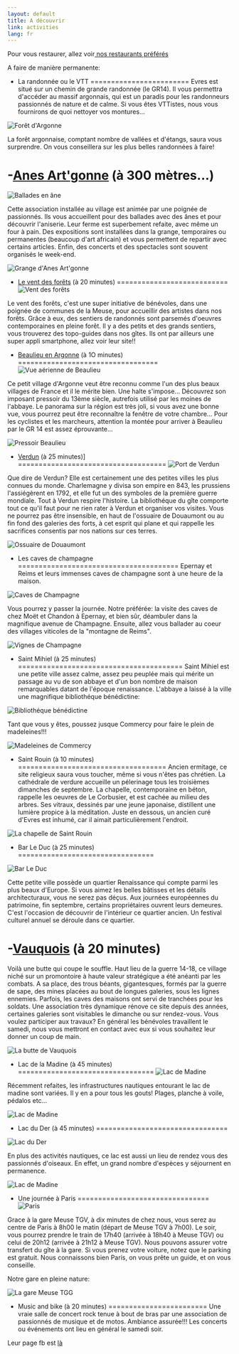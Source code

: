 ```yaml
---
layout: default
title: A découvrir
link: activities
lang: fr
---
```

Pour vous restaurer, allez voir<a href="/resto_fr.html"> nos restaurants préférés</a>


A faire de manière permanente:


- La randonnée ou le VTT
========================
Evres est situé sur un chemin de grande randonnée (le GR14). Il vous permettra d'accéder au massif argonnais, qui est un paradis pour les randonneurs passionnés de nature et de calme. Si vous êtes VTTistes, nous vous fournirons de quoi nettoyer vos montures...

![Forêt d'Argonne](/images/foret.jpeg)

La forêt argonnaise, comptant nombre de vallées et d'étangs, saura vous surprendre. On vous conseillera sur les plus belles randonnées à faire!



-<a href="http://anesartgonne.free.fr/index.html" target="_blank">Anes Art'gonne</a> (à 300 mètres...)
=============================
![Ballades en âne](/images/balladeAne.gif)

Cette association installée au village est animée par une poignée de passionnés. Ils vous accueillent pour des ballades avec des ânes et pour découvrir l'aniserie. Leur ferme est superbement refaite, avec même un four à pain. Des expositions sont installées dans la grange, temporaires ou permanentes (beaucoup d'art africain) et vous permettent de repartir avec certains articles. Enfin, des concerts et des spectacles sont souvent organisés le week-end.

![Grange d'Anes Art'gonne](/images/grangeAnes.jpeg)


- <a href="http://ventdesforets.com" target="_blank">Le vent des forêts</a> (à 20 minutes)
===========================
![Vent des forêts](/images/ventsDesForets.png)

Le vent des forêts, c'est une super initiative de bénévoles, dans une poignée de communes de la Meuse, pour accueillir des artistes dans nos forêts. Grâce à eux, des sentiers de randonnés sont parsemés d'oeuvres contemporaines en pleine forêt. Il y a des petits et des grands sentiers, vous trouverez des topo-guides dans nos gîtes. Ils ont par ailleurs une super appli smartphone, allez voir leur site!!



- <a href="http://beaulieu-en-argonne.com" target="_blank">Beaulieu en Argonne</a> (à 1O minutes)
==================================
![Vue aérienne de Beaulieu](/images/vueAerienneBeaulieu.jpeg)

Ce petit village d'Argonne veut être reconnu comme l'un des plus beaux villages de France et il le mérite bien. Une halte s'impose... Découvrez son imposant pressoir du 13ème siècle, autrefois utilisé par les moines de l'abbaye. Le panorama sur la région est très joli, si vous avez une bonne vue, vous pourrez peut être reconnaître la fenêtre de votre chambre... Pour les cyclistes et les marcheurs, attention la montée pour arriver à Beaulieu par le GR 14 est assez éprouvante...

![Pressoir Beaulieu](/images/pressoirBeaulieu.jpeg)

- <a href="http://www.verdun-tourisme.com/" target="_blank">Verdun</a> (à 25 minutes)]
====================================
![Port de Verdun](/images/portVerdun.jpeg)

Que dire de Verdun? Elle est certainement une des petites villes les plus connues du monde. Charlemagne y divisa son empire en 843, les prussiens l'assiégèrent en 1792, et elle fut un des symboles de la première guerre mondiale. Tout à Verdun respire l'histoire. La bibliothéque du gîte comporte tout ce qu'il faut pour ne rien rater à Verdun et organiser vos visites. Vous ne pourrez pas être insensible, en haut de l'ossuaire de Douaumont ou au fin fond des galeries des forts, à cet esprit qui plane et qui rappelle les sacrifices consentis par nos nations sur ces terres.

![Ossuaire de Douaumont](/images/ossuaire.jpeg)

- Les caves de champagne
=======================================
Epernay et Reims et leurs immenses caves de champagne sont à une heure de la maison.

![Caves de Champagne](/images/cave.jpeg)

Vous pourrez y passer la journée. Notre préférée: la visite des caves de chez Moët et Chandon à Epernay, et bien sûr, déambuler dans la magnifique avenue de Champagne. Ensuite, allez vous ballader au coeur des villages viticoles de la "montagne de Reims".

![Vignes de Champagne](/images/vignes.jpeg)

- Saint Mihiel (à 25 minutes)
========================================
Saint Mihiel est une petite ville assez calme, assez peu peuplée mais qui mérite un passage au vu de son abbaye et d'un bon nombre de maison remarquables datant de l'époque renaissance. L'abbaye a laissé à la ville une magnifique bibliothéque bénédictine:

![Bibliothéque bénédictine](/images/saintMihiel.jpeg)

Tant que vous y êtes, poussez jusque Commercy pour faire le plein de madeleines!!!

![Madeleines de Commercy](/images/madeleine.jpeg)

- Saint Rouin (à 10 minutes)
====================================
Ancien ermitage, ce site religieux saura vous toucher, même si vous n'êtes pas chrétien. La cathédrale de verdure accueille un pélerinage tous les troisièmes dimanches de septembre. La chapelle, contemporaine en béton, rappelle les oeuvres de Le Corbusier, et est cachée au milieu des arbres. Ses vitraux, dessinés par une jeune japonaise, distillent une lumière propice à la méditation. Juste en dessous, un ancien curé d'Evres est inhumé, car il aimait particulièrement l'endroit.

![La chapelle de Saint Rouin](/images/saintRouin.jpeg)

- Bar Le Duc (à 25 minutes)
=================================

![Bar Le Duc](/images/barLeDuc.jpeg)

Cette petite ville possède un quartier Renaissance qui compte parmi les plus beaux d'Europe. Si vous aimez les belles bâtisses et les détails architecturaux, vous ne serez pas déçus. Aux journées européennes du patrimoine, fin septembre, certains propriétaires ouvrent leurs demeures. C'est l'occasion de découvrir de l'intérieur ce quartier ancien. Un festival culturel annuel se déroule dans ce quartier.


-<a href="http://butte-vauquois.fr/" target="_blank">Vauquois</a> (à 20 minutes)
==============================

Voilà une butte qui coupe le souffle. Haut lieu de la guerre 14-18, ce village niché sur un promontoire à haute valeur stratégique a été anéanti par les combats. A sa place, des trous béants, gigantesques, formés par la guerre de sape, des mines placées au bout de longues galeries, sous les lignes ennemies. Parfois, les caves des maisons ont servi de tranchées pour les soldats. Une association très dynamique rénove ce site depuis des années, certaines galeries sont visitables le dimanche ou sur rendez-vous. Vous voulez participer aux travaux? En général les bénévoles travaillent le samedi, nous vous mettront en contact avec eux si vous souhaitez leur donner un coup de main.

![La butte de Vauquois](/images/vauquois.jpeg)

- Lac de la Madine (à 45 minutes)
=================================
![Lac de Madine](/images/madine1.jpeg)

Récemment refaites, les infrastructures nautiques entourant le lac de madine sont variées. Il y en a pour tous les gouts! Plages, planche à voile, pédalos etc...

![Lac de Madine](/images/madine2.jpeg)

- Lac du Der (à 45 minutes)
================================


![Lac du Der](/images/derPlage.jpeg)

En plus des activités nautiques, ce lac est aussi un lieu de rendez vous des passionnés d'oiseaux. En effet, un grand nombre d'espèces y séjournent en permanence.

![Lac de Madine](/images/derOiseaux.jpeg)

- Une journée à Paris
================================
![Paris](/images/tourEiffel.jpeg)

Grace à la gare Meuse TGV, à dix minutes de chez nous, vous serez au centre de Paris à 8h00 le matin (départ de Meuse TGV à 7h00). Le soir, vous pourrez prendre le train de 17h40 (arrivée à 18h40 à Meuse TGV) ou celui de 20h12 (arrivée à 21h12 à Meuse TGV). Nous pouvons assurer votre transfert du gîte à la gare. Si vous prenez votre voiture, notez que le parking est gratuit. Nous connaissons bien Paris, on vous prête un guide, et on vous conseille.

Notre gare en pleine nature:

![La gare Meuse TGG](/images/gareTGV.jpeg)

- Music and bike (à 20 minutes)
========================
Une vraie salle de concert rock tenue à bout de bras par une association de passionnés de musique et de motos. Ambiance assurée!!! Les concerts ou événements ont lieu en général le samedi soir.

Leur page fb est <a href="https://www.facebook.com/MusicAndBike" target="_blank"> là</a>
